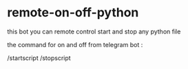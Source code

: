 # remote-on-off-python

this bot you can remote control start and stop any python file 

the command for on and off from telegram bot :


/startscript
/stopscript
